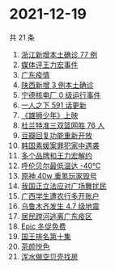 # 2021-12-19

共 21 条

<!-- BEGIN ZHIHUSEARCH -->
<!-- 最后更新时间 Sun Dec 19 2021 06:11:08 GMT+0800 (China Standard Time) -->
1. [浙江新增本土确诊 77 例](https://www.zhihu.com/search?q=浙江疫情)
1. [媒体评王力宏事件](https://www.zhihu.com/search?q=王力宏事件)
1. [广东疫情](https://www.zhihu.com/search?q=广东疫情)
1. [陕西新增 3 例本土确诊](https://www.zhihu.com/search?q=陕西疫情)
1. [宁德核电厂 0 级运行事件](https://www.zhihu.com/search?q=宁德核电厂)
1. [一人之下 591 话更新 ](https://www.zhihu.com/search?q=一人之下)
1. [《雄狮少年》上映](https://www.zhihu.com/search?q=雄狮少年)
1. [杜兰特准三双篮网胜 76 人](https://www.zhihu.com/search?q=篮网)
1. [豆瓣回复功能重新开放](https://www.zhihu.com/search?q=豆瓣回复)
1. [韩国素媛案罪犯家中遇袭](https://www.zhihu.com/search?q=素媛案罪犯)
1. [多个品牌和王力宏解约](https://www.zhihu.com/search?q=王力宏合作)
1. [呼伦贝尔最低温达 -40℃](https://www.zhihu.com/search?q=呼伦贝尔极寒天气)
1. [原神 40w 重氪玩家毁号](https://www.zhihu.com/search?q=原神)
1. [我国正立法应对广场舞扰民](https://www.zhihu.com/search?q=广场舞立法)
1. [广西学生遭农行多开账户](https://www.zhihu.com/search?q=广西学生)
1. [乌鲁木齐发生 4.7 级地震](https://www.zhihu.com/search?q=乌鲁木齐地震)
1. [居民蹚河逃离广东疫区](https://www.zhihu.com/search?q=广东疫情)
1. [Epic 冬促免费](https://www.zhihu.com/search?q=epic)
1. [国王排名第十集](https://www.zhihu.com/search?q=国王排名)
1. [茶颜悦色](https://www.zhihu.com/search?q=茶颜悦色)
1. [浑水做空贝壳找房](https://www.zhihu.com/search?q=浑水做空贝壳)
<!-- END ZHIHUSEARCH -->
